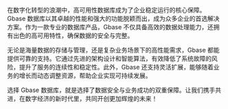 在数字化转型的浪潮中，高可用性数据库成为了企业稳定运行的核心保障。Gbase 数据库以其卓越的性能和强大的功能脱颖而出，成为众多企业的首选解决方案。作为一款专业的数据库产品，Gbase 不仅具备高效的数据处理能力，还拥有出色的高可用特性，确保数据的安全与完整。

无论是海量数据的存储与管理，还是复杂业务场景下的高性能需求，Gbase 都能提供可靠的支持。它通过先进的架构设计和智能算法，有效降低了系统故障的风险，提升了服务的连续性和稳定性。此外，Gbase 还支持灵活扩展，能够随着业务的增长而动态调整资源，帮助企业实现可持续发展。

选择 Gbase 数据库，就是选择了数据安全与业务成功的双重保障。让我们携手共进，在数字经济的新时代里，共同开创更加辉煌的未来！